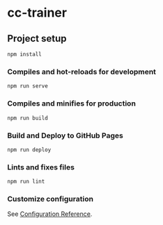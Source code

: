 # cc-trainer

## Project setup
```
npm install
```

### Compiles and hot-reloads for development
```
npm run serve
```

### Compiles and minifies for production
```
npm run build
```

### Build and Deploy to GitHub Pages
```
npm run deploy
```

### Lints and fixes files
```
npm run lint
```

### Customize configuration
See [Configuration Reference](https://cli.vuejs.org/config/).
